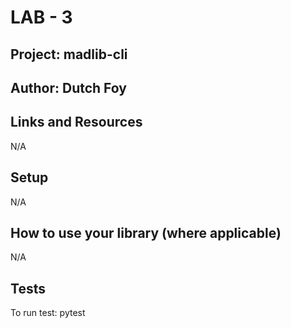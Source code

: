 # LAB - 3

## Project: madlib-cli

## Author: Dutch Foy

## Links and Resources

N/A

## Setup

N/A



## How to use your library (where applicable)
N/A

## Tests
To run test: pytest

